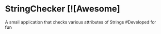 # StringChecker [![Awesome]
A small application that checks various attributes of Strings
#Developed for fun
